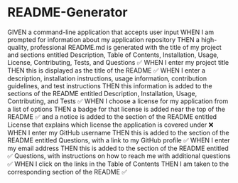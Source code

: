 # README-Generator
GIVEN a command-line application that accepts user input
WHEN I am prompted for information about my application repository
THEN a high-quality, professional README.md is generated with the title of my project and sections entitled Description, Table of Contents, Installation, Usage, License, Contributing, Tests, and Questions ✅
WHEN I enter my project title
THEN this is displayed as the title of the README ✅
WHEN I enter a description, installation instructions, usage information, contribution guidelines, and test instructions
THEN this information is added to the sections of the README entitled Description, Installation, Usage, Contributing, and Tests ✅
WHEN I choose a license for my application from a list of options
THEN a badge for that license is added near the top of the README ✅ and a notice is added to the section of the README entitled License that explains which license the application is covered under ❌
WHEN I enter my GitHub username
THEN this is added to the section of the README entitled Questions, with a link to my GitHub profile ✅
WHEN I enter my email address
THEN this is added to the section of the README entitled ✅
Questions, with instructions on how to reach me with additional questions ✅
WHEN I click on the links in the Table of Contents
THEN I am taken to the corresponding section of the README ✅
